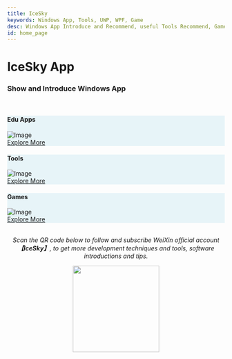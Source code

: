 ```yaml
---
title: IceSky
keywords: Windows App, Tools, UWP, WPF, Game
desc: Windows App Introduce and Recommend, useful Tools Recommend, Game Recommends
id: home_page
---
```



<div>
    <h1><span>IceSky App</span></h1>
</div>

### Show and Introduce Windows App ###

<br/>
<div class="row justify-content-center g-4">
    <div class="col-md-6 col-lg-6 col-xl-4 wow fadeInUp" data-wow-delay="0.1s">
        <div class="blog-item rounded p-4" style="background-color: #8CCBE033;">
            <div class="mb-4">
                <h4 class="text-primary mb-2">Edu Apps</h4>
            </div>
            <div class="project-img">
            <img class="rounded img-fluid w-100" src="../../../AppDoc/static/image/edu/00.png" alt="Image" />
            </div>
            <div class="my-4">
            <a class="btn btn-primary rounded-pill py-2 px-4" role="button" href="../../../AppDoc/edu/zh/">Explore More</a>
            </div>
        </div>
    </div>
    <div class="col-md-6 col-lg-6 col-xl-4 wow fadeInUp" data-wow-delay="0.3s">
        <div class="blog-item rounded p-4" style="background-color: #8CCBE033;">
            <div class="mb-4">
                <h4 class="text-primary mb-2">Tools</h4>
            </div>
            <div class="project-img">
            <img class="rounded img-fluid w-100" src="../../../AppDoc/static/image/tools/00.png" alt="Image" />
            </div>
            <div class="my-4">
            <a class="btn btn-primary rounded-pill py-2 px-4" role="button" href="../../../AppDoc/tools/zh/">Explore More</a>
            </div>
        </div>
    </div>
    <div class="col-md-6 col-lg-6 col-xl-4 wow fadeInUp" data-wow-delay="0.5s">
        <div class="blog-item rounded p-4" style="background-color: #8CCBE033;">
            <div class="mb-4">
                <h4 class="text-primary mb-2">Games</h4>
            </div>
            <div class="project-img">
            <img class="rounded img-fluid w-100" src="../../../AppDoc/static/image/game/00.png" alt="Image" />
            </div>
            <div class="my-4">
            <a class="btn btn-primary rounded-pill py-2 px-4" role="button" href="../../../AppDoc/game/zh/">Explore More</a>
            </div>
        </div>
    </div>
</div>

<br/>

<div align="center">

  *Scan the QR code below to follow and subscribe WeiXin official account **【IceSky】**, to get more development techniques and tools, software introductions and tips.*

  <img src="../../../AppDoc/static/image/qr.png" width="200" height="200"></img>
<div>
